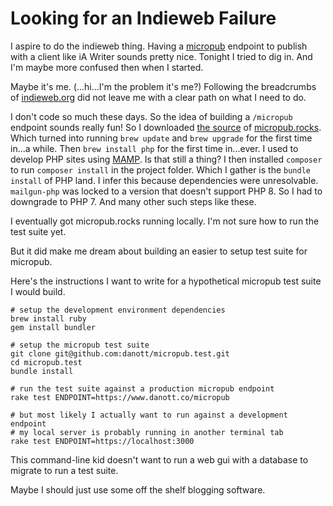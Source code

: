 <template data-parse>2022-11-08</template>

# Looking for an Indieweb Failure

I aspire to do the indieweb thing.
Having a [micropub](https://micropub.net) endpoint to publish with a client like iA Writer sounds pretty nice.
Tonight I tried to dig in.
And I'm maybe more confused then when I started.

Maybe it's me. 
(...hi...I'm the problem it's me?)
Following the breadcrumbs of [indieweb.org](https://indieweb.org) did not leave me with a clear path on what I need to do.

I don't code so much these days.
So the idea of building a `/micropub` endpoint sounds really fun!
So I downloaded [the source](https://github.com/aaronpk/micropub.rocks) of [micropub.rocks](https://micropub.rocks).
Which turned into running `brew update` and `brew upgrade` for the first time in...a while.
Then `brew install php` for the first time in...ever. 
I used to develop PHP sites using [MAMP](https://www.mamp.info/en/mac/). 
Is that still a thing?
I then installed `composer` to run `composer install` in the project folder.
Which I gather is the `bundle install` of PHP land.
I infer this because dependencies were unresolvable. 
`mailgun-php` was locked to a version that doesn't support PHP 8.
So I had to downgrade to PHP 7.
And many other such steps like these.

I eventually got micropub.rocks running locally. 
I'm not sure how to run the test suite yet.

But it did make me dream about building an easier to setup test suite for micropub.

Here's the instructions I want to write for a hypothetical micropub test suite I would build.

```
# setup the development environment dependencies
brew install ruby
gem install bundler

# setup the micropub test suite
git clone git@github.com:danott/micropub.test.git
cd micropub.test
bundle install

# run the test suite against a production micropub endpoint
rake test ENDPOINT=https://www.danott.co/micropub

# but most likely I actually want to run against a development endpoint
# my local server is probably running in another terminal tab
rake test ENDPOINT=https://localhost:3000
```

This command-line kid  doesn't want to run a web gui with a database to migrate to run a test suite.

Maybe I should just use some off the shelf blogging software.